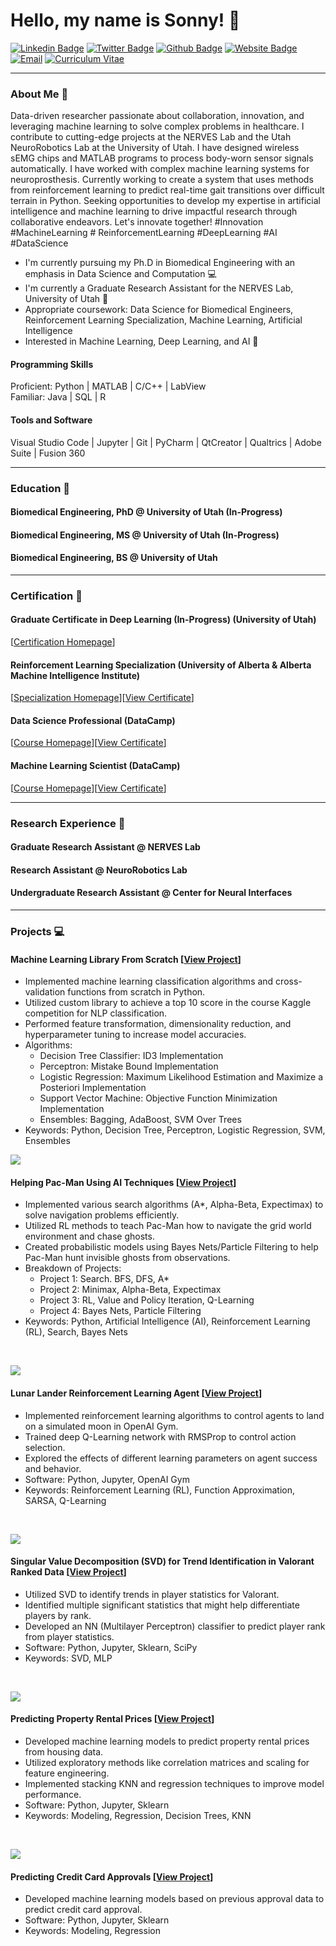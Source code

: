 <link rel="stylesheet" type="text/css" href="style.css">
<h1 align = "left"> Hello, my name is Sonny! 🐣 </h1>

[![Linkedin Badge](https://img.shields.io/badge/-Sonny_Jones-blue?style=for-the-badge&logo=Linkedin&logoColor=white)](https://www.linkedin.com/in/sonnyjoness/)
[![Twitter Badge](https://img.shields.io/badge/-Sonny_Jones-1DA1F2?style=for-the-badge&logo=twitter&logoColor=white)](https://twitter.com/sonny_joness)
[![Github Badge](https://img.shields.io/badge/-Sonny_Jones-3A3B3C?style=for-the-badge&logo=github&logoColor=white)](https://github.com/sonnyjones123)
[![Website Badge](https://img.shields.io/badge/-NERVES_Lab-8A2BE2?style=for-the-badge&logo=squarespace&logoColor=white)](https://nerves.bme.utah.edu/)
[![Email](https://img.shields.io/badge/-Email-0072C6?style=for-the-badge&logo=mailgun&logoColor=white)](mailto:sonny.jones@utah.edu)
[![Curriculum Vitae](https://img.shields.io/badge/-Curriculum_Vitae-ECEBE9?style=for-the-badge&logo=read.cv&logoColor=black)](https://sonnyjones123.github.io/Curriculum-Vitae/CV_JonesSonny.pdf)

---

### About Me 📰

Data-driven researcher passionate about collaboration, innovation, and leveraging machine learning to solve complex problems in healthcare. I contribute to cutting-edge projects at the NERVES Lab and the Utah NeuroRobotics Lab at the University of Utah. I have designed wireless sEMG chips and MATLAB programs to process body-worn sensor signals automatically. I have worked with complex machine learning systems for neuroprosthesis. Currently working to create a system that uses methods from reinforcement learning to predict real-time gait transitions over difficult terrain in Python. Seeking opportunities to develop my expertise in artificial intelligence and machine learning to drive impactful research through collaborative endeavors. Let's innovate together! #Innovation #MachineLearning # ReinforcementLearning #DeepLearning #AI #DataScience

- I'm currently pursuing my Ph.D in Biomedical Engineering with an emphasis in Data Science and Computation 💻
- I'm currently a Graduate Research Assistant for the NERVES Lab, University of Utah 🧠
- Appropriate coursework: Data Science for Biomedical Engineers, Reinforcement Learning Specialization, Machine Learning, Artificial Intelligence
- Interested in Machine Learning, Deep Learning, and AI 🦾

#### Programming Skills  
Proficient: Python | MATLAB | C/C++ | LabView  
Familiar: Java | SQL | R

#### Tools and Software  
Visual Studio Code | Jupyter | Git | PyCharm | QtCreator | Qualtrics | Adobe Suite | Fusion 360

---

### Education 📖
#### Biomedical Engineering, PhD @ University of Utah (In-Progress)  
#### Biomedical Engineering, MS @ University of Utah (In-Progress)   
#### Biomedical Engineering, BS @ University of Utah  

---

### Certification 📃
#### Graduate Certificate in Deep Learning (In-Progress) (University of Utah)  
[[Certification Homepage](https://www.cs.utah.edu/graduate/academic-programs/certificate-programs/graduate-certificate-in-deep-learning/)]  
#### Reinforcement Learning Specialization (University of Alberta & Alberta Machine Intelligence Institute)  
[[Specialization Homepage](https://www.coursera.org/specializations/reinforcement-learning)][[View Certificate](https://www.coursera.org/verify/specialization/CWUW9VCJAC87)]  
#### Data Science Professional (DataCamp)  
[[Course Homepage](https://www.datacamp.com/tracks/data-scientist-professional-with-python)][[View Certificate](https://www.datacamp.com/certificate/DS0020609141286)]  
#### Machine Learning Scientist (DataCamp)  
[[Course Homepage](https://www.datacamp.com/tracks/machine-learning-scientist-with-python)][[View Certificate](https://www.datacamp.com/completed/statement-of-accomplishment/track/8b3cc836625f4ce083af49e5f01d0038ee2aeee7)]  

---
  
### Research Experience 🥼
#### Graduate Research Assistant @ NERVES Lab  
#### Research Assistant @ NeuroRobotics Lab  
#### Undergraduate Research Assistant @ Center for Neural Interfaces  

---
  
### Projects 💻
#### Machine Learning Library From Scratch [[View Project](https://github.com/sonnyjones123/MachineLearningLibrary)]
<ul>
  <li>Implemented machine learning classification algorithms and cross-validation functions from scratch in Python. </li>
  <li>Utilized custom library to achieve a top 10 score in the course Kaggle competition for NLP classification. </li>
  <li>Performed feature transformation, dimensionality reduction, and hyperparameter tuning to increase model accuracies. </li>
  <li>Algorithms:
    <ul>
      <li>Decision Tree Classifier: ID3 Implementation </li>
      <li>Perceptron: Mistake Bound Implementation </li>
      <li>Logistic Regression: Maximum Likelihood Estimation and Maximize a Posteriori Implementation </li>
      <li>Support Vector Machine: Objective Function Minimization Implementation </li>
      <li>Ensembles: Bagging, AdaBoost, SVM Over Trees </li>
    </ul>
  </li>
  <li>Keywords: Python, Decision Tree, Perceptron, Logistic Regression, SVM, Ensembles </li>
</ul>

![](docs/assets/SVM.png)

#### Helping Pac-Man Using AI Techniques [[View Project](https://github.com/sonnyjones123/PacmanAI)]
<ul>
  <li>Implemented various search algorithms (A*, Alpha-Beta, Expectimax) to solve navigation problems efficiently. </li>
  <li>Utilized RL methods to teach Pac-Man how to navigate the grid world environment and chase ghosts. </li>
  <li>Created probabilistic models using Bayes Nets/Particle Filtering to help Pac-Man hunt invisible ghosts from observations. </li>
  <li>Breakdown of Projects: 
    <ul>
      <li>Project 1: Search. BFS, DFS, A* </li>
      <li>Project 2: Minimax, Alpha-Beta, Expectimax </li>
      <li>Project 3: RL, Value and Policy Iteration, Q-Learning </li>
      <li>Project 4: Bayes Nets, Particle Filtering </li>
    </ul>
  </li>
  <li>Keywords: Python, Artificial Intelligence (AI), Reinforcement Learning (RL), Search, Bayes Nets </li>
</ul><br>

![](docs/assets/P4.png)
  
#### Lunar Lander Reinforcement Learning Agent [[View Project](https://www.coursera.org/learn/complete-reinforcement-learning-system)]
<ul>
  <li>Implemented reinforcement learning algorithms to control agents to land on a simulated moon in OpenAI Gym. </li>
  <li>Trained deep Q-Learning network with RMSProp to control action selection. </li>
  <li>Explored the effects of different learning parameters on agent success and behavior. </li>
  <li>Software: Python, Jupyter, OpenAI Gym </li>
  <li>Keywords: Reinforcement Learning (RL), Function Approximation, SARSA, Q-Learning </li>
</ul><br>

![](docs/assets/lunar_lander.gif)

#### Singular Value Decomposition (SVD) for Trend Identification in Valorant Ranked Data [[View Project](https://github.com/sonnyjones123/ValorantDataSVD)]
<ul>
  <li>Utilized SVD to identify trends in player statistics for Valorant. </li>
  <li>Identified multiple significant statistics that might help differentiate players by rank. </li>
  <li>Developed an NN (Multilayer Perceptron) classifier to predict player rank from player statistics.</li>
  <li>Software: Python, Jupyter, Sklearn, SciPy </li>
  <li>Keywords: SVD, MLP </li>
</ul><br>

![](docs/assets/assists.png)

#### Predicting Property Rental Prices [[View Project](https://github.com/sonnyjones123/HouseRentalPricing)]
<ul>
  <li>Developed machine learning models to predict property rental prices from housing data. </li>
  <li>Utilized exploratory methods like correlation matrices and scaling for feature engineering. </li>
  <li>Implemented stacking KNN and regression techniques to improve model performance. </li>
  <li>Software: Python, Jupyter, Sklearn </li>
  <li>Keywords: Modeling, Regression, Decision Trees, KNN </li>
</ul><br>

![](docs/assets/KNNLocation.png)

#### Predicting Credit Card Approvals [[View Project](https://app.datacamp.com/workspace/w/09444c1a-dc78-4525-a510-0a9b048331e3)] 
<ul> 
  <li>Developed machine learning models based on previous approval data to predict credit card approval. </li> 
  <li>Software: Python, Jupyter, Sklearn </li> 
  <li>Keywords: Modeling, Regression </li> 
</ul>
